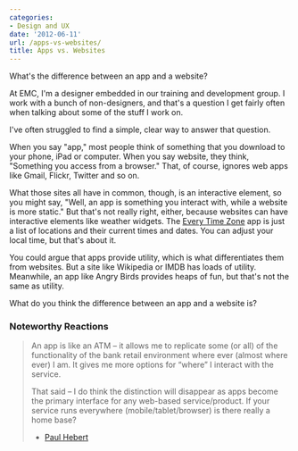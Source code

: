 ```yaml
---
categories:
- Design and UX
date: '2012-06-11'
url: /apps-vs-websites/
title: Apps vs. Websites
---
```


What's the difference between an app and a website?

At EMC, I'm a designer embedded in our training and development group. I work with a bunch of non-designers, and that's a question I get fairly often when talking about some of the stuff I work on.

I've often struggled to find a simple, clear way to answer that question.
<!--more-->
When you say "app," most people think of something that you download to your phone, iPad or computer. When you say website, they think, "Something you access from a browser." That, of course, ignores web apps like Gmail, Flickr, Twitter and so on.

What those sites all have in common, though, is an interactive element, so you might say, "Well, an app is something you interact with, while a website is more static." But that's not really right, either, because websites can have interactive elements like weather widgets. The <a href="http://everytimezone.com/">Every Time Zone</a> app is just a list of locations and their current times and dates. You can adjust your local time, but that's about it.

You could argue that apps provide utility, which is what differentiates them from websites. But a site like Wikipedia or IMDB has loads of utility. Meanwhile, an app like Angry Birds provides heaps of fun, but that's not the same as utility.

What do you think the difference between an app and a website is?

<h3>Noteworthy Reactions</h3>

<blockquote>An app is like an ATM – it allows me to replicate some (or all) of the functionality of the bank retail environment where ever (almost where ever) I am. It gives me more options for “where” I interact with the service.

That said – I do think the distinction will disappear as apps become the primary interface for any web-based service/product. If your service runs everywhere (mobile/tablet/browser) is there really a home base?

- <a href="http://www.i2i-align.com/">Paul Hebert</a></blockquote>